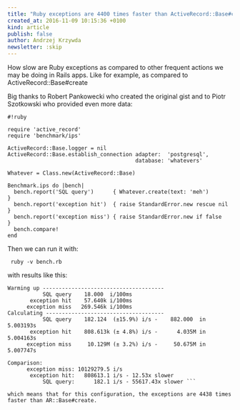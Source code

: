 ```yaml
---
title: "Ruby exceptions are 4400 times faster than ActiveRecord::Base#create"
created_at: 2016-11-09 10:15:36 +0100
kind: article
publish: false
author: Andrzej Krzywda
newsletter: :skip
---
```


How slow are Ruby exceptions as compared to other frequent actions we may be doing in Rails apps. Like for example, as compared to ActiveRecord::Base#create

<!-- more -->

Big thanks to Robert Pankowecki who created the original gist and to Piotr Szotkowski who provided even more data:

```
#!ruby

require 'active_record'
require 'benchmark/ips'

ActiveRecord::Base.logger = nil
ActiveRecord::Base.establish_connection adapter:  'postgresql',
                                        database: 'whatevers'

Whatever = Class.new(ActiveRecord::Base)

Benchmark.ips do |bench|
  bench.report('SQL query')      { Whatever.create(text: 'meh')                     }
  bench.report('exception hit')  { raise StandardError.new rescue nil }
  bench.report('exception miss') { raise StandardError.new if false   }
  bench.compare!
end
```

Then we can run it with:

``` ruby -v bench.rb ```

with results like this:

``` ruby 2.3.1p112 (2016-04-26 revision 54768) [x86_64-linux]
Warming up --------------------------------------
           SQL query    18.000  i/100ms
       exception hit    57.640k i/100ms
      exception miss   269.546k i/100ms
Calculating -------------------------------------
           SQL query    182.124  (±15.9%) i/s -    882.000  in   5.003193s
       exception hit    808.613k (± 4.8%) i/s -      4.035M in   5.004163s
      exception miss     10.129M (± 3.2%) i/s -     50.675M in   5.007747s

Comparison:
      exception miss: 10129279.5 i/s
       exception hit:   808613.1 i/s - 12.53x slower
           SQL query:      182.1 i/s - 55617.43x slower ```

which means that for this configuration, the exceptions are 4438 times faster than AR::Base#create.